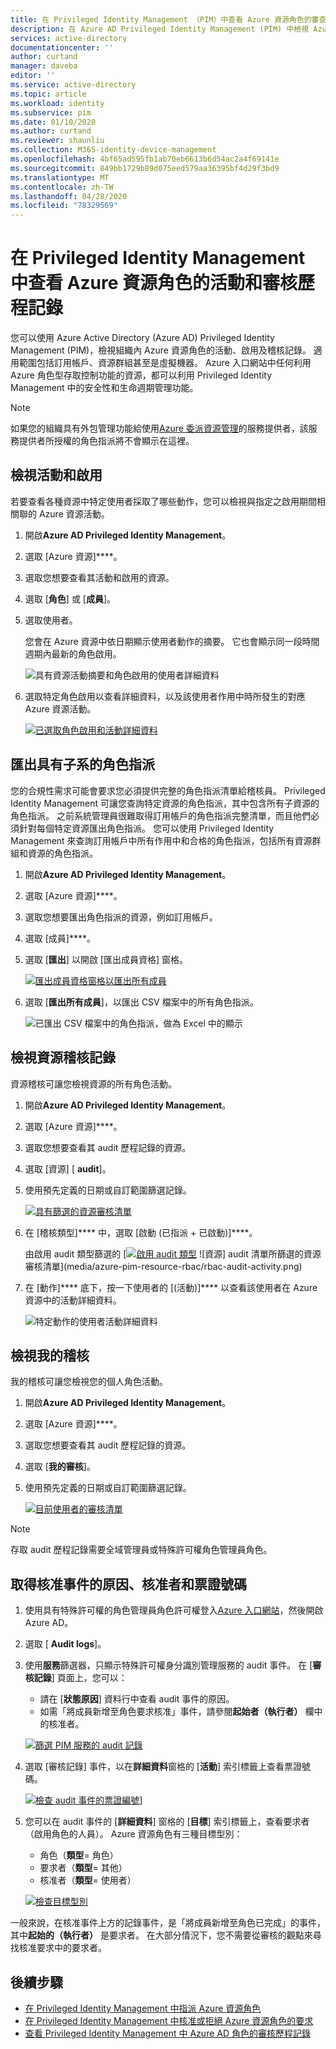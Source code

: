 ```yaml
---
title: 在 Privileged Identity Management （PIM）中查看 Azure 資源角色的審查報告-Azure AD |Microsoft Docs
description: 在 Azure AD Privileged Identity Management (PIM) 中檢視 Azure 資源角色的活動和稽核記錄。
services: active-directory
documentationcenter: ''
author: curtand
manager: daveba
editor: ''
ms.service: active-directory
ms.topic: article
ms.workload: identity
ms.subservice: pim
ms.date: 01/10/2020
ms.author: curtand
ms.reviewer: shaunliu
ms.collection: M365-identity-device-management
ms.openlocfilehash: 4bf65ad595fb1ab70eb6613b6d54ac2a4f69141e
ms.sourcegitcommit: 849bb1729b89d075eed579aa36395bf4d29f3bd9
ms.translationtype: MT
ms.contentlocale: zh-TW
ms.lasthandoff: 04/28/2020
ms.locfileid: "78329569"
---
```

# <a name="view-activity-and-audit-history-for-azure-resource-roles-in-privileged-identity-management"></a>在 Privileged Identity Management 中查看 Azure 資源角色的活動和審核歷程記錄

您可以使用 Azure Active Directory (Azure AD) Privileged Identity Management (PIM)，檢視組織內 Azure 資源角色的活動、啟用及稽核記錄。 適用範圍包括訂用帳戶、資源群組甚至是虛擬機器。 Azure 入口網站中任何利用 Azure 角色型存取控制功能的資源，都可以利用 Privileged Identity Management 中的安全性和生命週期管理功能。

> [!NOTE]
> 如果您的組織具有外包管理功能給使用[Azure 委派資源管理](../../lighthouse/concepts/azure-delegated-resource-management.md)的服務提供者，該服務提供者所授權的角色指派將不會顯示在這裡。

## <a name="view-activity-and-activations"></a>檢視活動和啟用

若要查看各種資源中特定使用者採取了哪些動作，您可以檢視與指定之啟用期間相關聯的 Azure 資源活動。

1. 開啟**Azure AD Privileged Identity Management**。

1. 選取 [Azure 資源]****。

1. 選取您想要查看其活動和啟用的資源。

1. 選取 [**角色**] 或 [**成員**]。

1. 選取使用者。

    您會在 Azure 資源中依日期顯示使用者動作的摘要。 它也會顯示同一段時間週期內最新的角色啟用。

    ![具有資源活動摘要和角色啟用的使用者詳細資料](media/azure-pim-resource-rbac/rbac-user-details.png)

1. 選取特定角色啟用以查看詳細資料，以及該使用者作用中時所發生的對應 Azure 資源活動。

    [![已選取角色啟用和活動詳細資料](media/azure-pim-resource-rbac/export-membership.png "已選取角色啟用和活動詳細資料")](media/azure-pim-resource-rbac/export-membership.png)

## <a name="export-role-assignments-with-children"></a>匯出具有子系的角色指派

您的合規性需求可能會要求您必須提供完整的角色指派清單給稽核員。 Privileged Identity Management 可讓您查詢特定資源的角色指派，其中包含所有子資源的角色指派。 之前系統管理員很難取得訂用帳戶的角色指派完整清單，而且他們必須針對每個特定資源匯出角色指派。 您可以使用 Privileged Identity Management 來查詢訂用帳戶中所有作用中和合格的角色指派，包括所有資源群組和資源的角色指派。

1. 開啟**Azure AD Privileged Identity Management**。

1. 選取 [Azure 資源]****。

1. 選取您想要匯出角色指派的資源，例如訂用帳戶。

1. 選取 [成員]****。

1. 選取 [**匯出**] 以開啟 [匯出成員資格] 窗格。

    [![匯出成員資格窗格以匯出所有成員](media/azure-pim-resource-rbac/export-membership.png "匯出成員資格頁面以匯出所有成員")](media/azure-pim-resource-rbac/export-membership.png)

1. 選取 [**匯出所有成員**]，以匯出 CSV 檔案中的所有角色指派。

    ![已匯出 CSV 檔案中的角色指派，做為 Excel 中的顯示](media/azure-pim-resource-rbac/export-csv.png)

## <a name="view-resource-audit-history"></a>檢視資源稽核記錄

資源稽核可讓您檢視資源的所有角色活動。

1. 開啟**Azure AD Privileged Identity Management**。

1. 選取 [Azure 資源]****。

1. 選取您想要查看其 audit 歷程記錄的資源。

1. 選取 [資源] [ **audit**]。

1. 使用預先定義的日期或自訂範圍篩選記錄。

    [![具有篩選的資源審核清單](media/azure-pim-resource-rbac/rbac-resource-audit.png "具有篩選的資源審核清單")](media/azure-pim-resource-rbac/rbac-resource-audit.png)

1. 在 [稽核類型]**** 中，選取 [啟動 (已指派 + 已啟動)]****。

    由啟用 audit 類型篩選的 [[![啟用 audit 類型](media/azure-pim-resource-rbac/rbac-audit-activity.png "依啟用篩選的資源審核清單")](media/azure-pim-resource-rbac/rbac-audit-activity.png) ![資源] audit 清單所篩選的資源審核清單](media/azure-pim-resource-rbac/rbac-audit-activity.png)

1. 在 [動作]**** 底下，按一下使用者的 [(活動)]**** 以查看該使用者在 Azure 資源中的活動詳細資料。

    ![特定動作的使用者活動詳細資料](media/azure-pim-resource-rbac/rbac-audit-activity-details.png)

## <a name="view-my-audit"></a>檢視我的稽核

我的稽核可讓您檢視您的個人角色活動。

1. 開啟**Azure AD Privileged Identity Management**。

1. 選取 [Azure 資源]****。

1. 選取您想要查看其 audit 歷程記錄的資源。

1. 選取 [**我的審核**]。

1. 使用預先定義的日期或自訂範圍篩選記錄。

    [![目前使用者的審核清單](media/azure-pim-resource-rbac/my-audit-time.png "目前使用者的審核清單")](media/azure-pim-resource-rbac/my-audit-time.png)

> [!NOTE]
> 存取 audit 歷程記錄需要全域管理員或特殊許可權角色管理員角色。

## <a name="get-reason-approver-and-ticket-number-for-approval-events"></a>取得核准事件的原因、核准者和票證號碼

1. 使用具有特殊許可權的角色管理員角色許可權登入[Azure 入口網站](https://aad.portal.azure.com)，然後開啟 Azure AD。
1. 選取 [ **Audit logs**]。
1. 使用**服務**篩選器，只顯示特殊許可權身分識別管理服務的 audit 事件。 在 [**審核記錄**] 頁面上，您可以：

    - 請在 [**狀態原因**] 資料行中查看 audit 事件的原因。
    - 如需「將成員新增至角色要求核准」事件，請參閱**起始者（執行者）** 欄中的核准者。

    [![篩選 PIM 服務的 audit 記錄](media/azure-pim-resource-rbac/filter-audit-logs.png "篩選 PIM 服務的 audit 記錄")](media/azure-pim-resource-rbac/filter-audit-logs.png)

1. 選取 [審核記錄] 事件，以在**詳細資料**窗格的 [**活動**] 索引標籤上查看票證號碼。
  
    [![檢查 audit 事件的票證編號](media/azure-pim-resource-rbac/audit-event-ticket-number.png "檢查 audit 事件的票證號碼")](media/azure-pim-resource-rbac/audit-event-ticket-number.png)]

1. 您可以在 audit 事件的 [**詳細資料**] 窗格的 [**目標**] 索引標籤上，查看要求者（啟用角色的人員）。 Azure 資源角色有三種目標型別：

    - 角色（**類型**= 角色）
    - 要求者（**類型**= 其他）
    - 核准者（**類型**= 使用者）

    [![檢查目標型別](media/azure-pim-resource-rbac/audit-event-target-type.png "檢查目標型別")](media/azure-pim-resource-rbac/audit-event-target-type.png)

一般來說，在核准事件上方的記錄事件，是「將成員新增至角色已完成」的事件，其中**起始的（執行者）** 是要求者。 在大部分情況下，您不需要從審核的觀點來尋找核准要求中的要求者。

## <a name="next-steps"></a>後續步驟

- [在 Privileged Identity Management 中指派 Azure 資源角色](pim-resource-roles-assign-roles.md)
- [在 Privileged Identity Management 中核准或拒絕 Azure 資源角色的要求](pim-resource-roles-approval-workflow.md)
- [查看 Privileged Identity Management 中 Azure AD 角色的審核歷程記錄](pim-how-to-use-audit-log.md)
